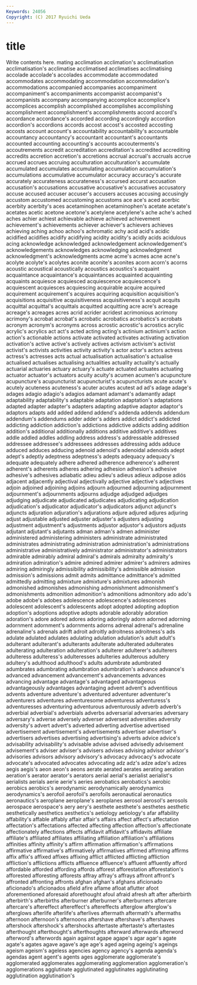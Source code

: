 ```yaml
---
Keywords: 24056 
Copyright: (C) 2017 Ryuichi Ueda
---
```


# title

Write contents here.
mating acclimation acclimation's acclimatisation acclimatisation's acclimatise acclimatised acclimatises
acclimatising accolade accolade's accolades accommodate accommodated accommodates accommodating accommodation accommodation's
accommodations accompanied accompanies accompaniment accompaniment's accompaniments accompanist accompanist's accompanists accompany
accompanying accomplice accomplice's accomplices accomplish accomplished accomplishes accomplishing accomplishment accomplishment's
accomplishments accord accord's accordance accordance's accorded according accordingly accordion accordion's
accordions accords accost accost's accosted accosting accosts account account's accountability
accountability's accountable accountancy accountancy's accountant accountant's accountants accounted accounting accounting's
accounts accouterments's accoutrements accredit accreditation accreditation's accredited accrediting accredits accretion
accretion's accretions accrual accrual's accruals accrue accrued accrues accruing acculturation
acculturation's accumulate accumulated accumulates accumulating accumulation accumulation's accumulations accumulative accumulator
accuracy accuracy's accurate accurately accurateness accurateness's accursed accurst accusation accusation's
accusations accusative accusative's accusatives accusatory accuse accused accuser accuser's accusers
accuses accusing accusingly accustom accustomed accustoming accustoms ace ace's aced
acerbic acerbity acerbity's aces acetaminophen acetaminophen's acetate acetate's acetates acetic
acetone acetone's acetylene acetylene's ache ache's ached aches achier achiest
achievable achieve achieved achievement achievement's achievements achiever achiever's achievers achieves
achieving aching achoo achoo's achromatic achy acid acid's acidic acidified
acidifies acidify acidifying acidity acidity's acidly acids acidulous acing acknowledge
acknowledged acknowledgement acknowledgement's acknowledgements acknowledges acknowledging acknowledgment acknowledgment's acknowledgments acme
acme's acmes acne acne's acolyte acolyte's acolytes aconite aconite's aconites
acorn acorn's acorns acoustic acoustical acoustically acoustics acoustics's acquaint acquaintance
acquaintance's acquaintances acquainted acquainting acquaints acquiesce acquiesced acquiescence acquiescence's acquiescent
acquiesces acquiescing acquirable acquire acquired acquirement acquirement's acquires acquiring acquisition
acquisition's acquisitions acquisitive acquisitiveness acquisitiveness's acquit acquits acquittal acquittal's acquittals
acquitted acquitting acre acre's acreage acreage's acreages acres acrid acrider
acridest acrimonious acrimony acrimony's acrobat acrobat's acrobatic acrobatics acrobatics's acrobats
acronym acronym's acronyms across acrostic acrostic's acrostics acrylic acrylic's acrylics
act act's acted acting acting's actinium actinium's action action's actionable
actions activate activated activates activating activation activation's active active's actively
actives activism activism's activist activist's activists activities activity activity's actor
actor's actors actress actress's actresses acts actual actualisation actualisation's actualise
actualised actualises actualising actualities actuality actuality's actually actuarial actuaries actuary
actuary's actuate actuated actuates actuating actuator actuator's actuators acuity acuity's
acumen acumen's acupuncture acupuncture's acupuncturist acupuncturist's acupuncturists acute acute's acutely
acuteness acuteness's acuter acutes acutest ad ad's adage adage's adages
adagio adagio's adagios adamant adamant's adamantly adapt adaptability adaptability's adaptable
adaptation adaptation's adaptations adapted adapter adapter's adapters adapting adaptive adaptor
adaptor's adaptors adapts add added addend addend's addenda addends addendum
addendum's addendums adder adder's adders addict addict's addicted addicting addiction
addiction's addictions addictive addicts adding addition addition's additional additionally additions
additive additive's additives addle addled addles addling address address's addressable
addressed addressee addressee's addressees addresses addressing adds adduce adduced adduces
adducing adenoid adenoid's adenoidal adenoids adept adept's adeptly adeptness adeptness's
adepts adequacy adequacy's adequate adequately adhere adhered adherence adherence's adherent
adherent's adherents adheres adhering adhesion adhesion's adhesive adhesive's adhesives adiabatic
adieu adieu's adieus adieux adipose adiós adjacent adjacently adjectival adjectivally
adjective adjective's adjectives adjoin adjoined adjoining adjoins adjourn adjourned adjourning
adjournment adjournment's adjournments adjourns adjudge adjudged adjudges adjudging adjudicate adjudicated
adjudicates adjudicating adjudication adjudication's adjudicator adjudicator's adjudicators adjunct adjunct's adjuncts
adjuration adjuration's adjurations adjure adjured adjures adjuring adjust adjustable adjusted
adjuster adjuster's adjusters adjusting adjustment adjustment's adjustments adjustor adjustor's adjustors
adjusts adjutant adjutant's adjutants adman adman's admen administer administered administering
administers administrate administrated administrates administrating administration administration's administrations administrative administratively
administrator administrator's administrators admirable admirably admiral admiral's admirals admiralty admiralty's
admiration admiration's admire admired admirer admirer's admirers admires admiring admiringly
admissibility admissibility's admissible admission admission's admissions admit admits admittance admittance's
admitted admittedly admitting admixture admixture's admixtures admonish admonished admonishes admonishing
admonishment admonishment's admonishments admonition admonition's admonitions admonitory ado ado's adobe
adobe's adobes adolescence adolescence's adolescences adolescent adolescent's adolescents adopt adopted
adopting adoption adoption's adoptions adoptive adopts adorable adorably adoration adoration's
adore adored adores adoring adoringly adorn adorned adorning adornment adornment's
adornments adorns adrenal adrenal's adrenaline adrenaline's adrenals adrift adroit adroitly
adroitness adroitness's ads adulate adulated adulates adulating adulation adulation's adult
adult's adulterant adulterant's adulterants adulterate adulterated adulterates adulterating adulteration adulteration's
adulterer adulterer's adulterers adulteress adulteress's adulteresses adulteries adulterous adultery adultery's
adulthood adulthood's adults adumbrate adumbrated adumbrates adumbrating adumbration adumbration's advance
advance's advanced advancement advancement's advancements advances advancing advantage advantage's advantaged
advantageous advantageously advantages advantaging advent advent's adventitious advents adventure adventure's
adventured adventurer adventurer's adventurers adventures adventuresome adventuress adventuress's adventuresses adventuring
adventurous adventurously adverb adverb's adverbial adverbial's adverbials adverbs adversarial adversaries
adversary adversary's adverse adversely adverser adversest adversities adversity adversity's advert
advert's adverted adverting advertise advertised advertisement advertisement's advertisements advertiser advertiser's
advertisers advertises advertising advertising's adverts advice advice's advisability advisability's advisable
advise advised advisedly advisement advisement's adviser adviser's advisers advises advising
advisor advisor's advisories advisors advisory advisory's advocacy advocacy's advocate advocate's
advocated advocates advocating adz adz's adze adze's adzes aegis aegis's
aeon aeon's aeons aerate aerated aerates aerating aeration aeration's aerator
aerator's aerators aerial aerial's aerialist aerialist's aerialists aerials aerie aerie's
aeries aerobatics aerobatics's aerobic aerobics aerobics's aerodynamic aerodynamically aerodynamics aerodynamics's
aerofoil aerofoil's aerofoils aeronautical aeronautics aeronautics's aeroplane aeroplane's aeroplanes aerosol
aerosol's aerosols aerospace aerospace's aery aery's aesthete aesthete's aesthetes aesthetic
aesthetically aesthetics aesthetics's aetiology aetiology's afar affability affability's affable affably
affair affair's affairs affect affect's affectation affectation's affectations affected affecting
affection affection's affectionate affectionately affections affects affidavit affidavit's affidavits affiliate
affiliate's affiliated affiliates affiliating affiliation affiliation's affiliations affinities affinity affinity's
affirm affirmation affirmation's affirmations affirmative affirmative's affirmatively affirmatives affirmed affirming
affirms affix affix's affixed affixes affixing afflict afflicted afflicting affliction
affliction's afflictions afflicts affluence affluence's affluent affluently afford affordable afforded
affording affords afforest afforestation afforestation's afforested afforesting afforests affray affray's
affrays affront affront's affronted affronting affronts afghan afghan's afghans aficionado
aficionado's aficionados afield afire aflame afloat aflutter afoot aforementioned aforesaid
aforethought afoul afraid afresh aft after afterbirth afterbirth's afterbirths afterburner
afterburner's afterburners aftercare aftercare's aftereffect aftereffect's aftereffects afterglow afterglow's afterglows
afterlife afterlife's afterlives aftermath aftermath's aftermaths afternoon afternoon's afternoons aftershave
aftershave's aftershaves aftershock aftershock's aftershocks aftertaste aftertaste's aftertastes afterthought afterthought's
afterthoughts afterward afterwards afterword afterword's afterwords again against agape agape's
agar agar's agate agate's agates agave agave's age age's aged
ageing ageing's ageings ageism ageism's ageless agencies agency agency's agenda
agenda's agendas agent agent's agents ages agglomerate agglomerate's agglomerated agglomerates
agglomerating agglomeration agglomeration's agglomerations agglutinate agglutinated agglutinates agglutinating agglutination agglutination's
